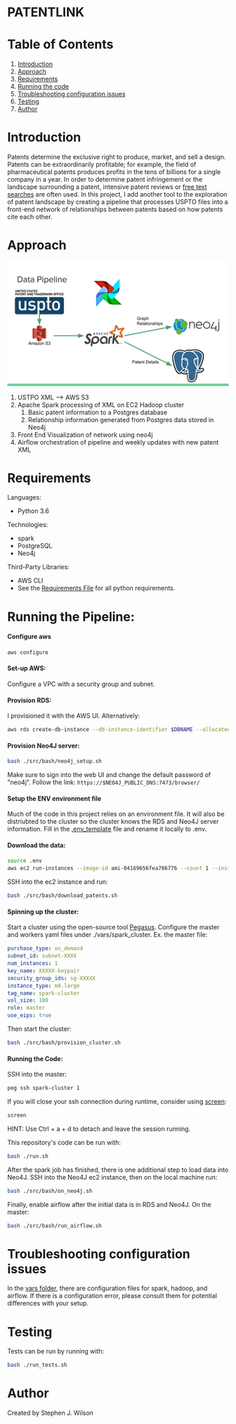 # PATENTLINK

# Table of Contents
1. [Introduction](README.md#introduction)
2. [Approach](README.md#approach)
3. [Requirements](README.md#requirements)
4. [Running the code](README.md#running-the-code)
5. [Troubleshooting configuration issues](README.MD#troubleshooting-configuration-issues)
6. [Testing](README.md#testing)
7. [Author](README.md#author)

# Introduction
Patents determine the exclusive right to produce, market, and sell a design. Patents
can be extraordinarily profitable; for example, the field of pharmaceutical 
patents produces profits in the tens of billions for a single company in a year. 
In order to determine patent infringement or the landscape surrounding a patent, intensive patent reviews or 
[free text searches](https://patents.google.com/) are often used.
In this project, I add another tool to the exploration of patent landscape by creating a pipeline
that processes USPTO files into a front-end network of relationships between patents based on how patents cite each 
other.

# Approach
![Pipeline:](pipeline.svg)
1. USTPO XML --> AWS S3
2. Apache Spark processing of XML on EC2 Hadoop cluster
    1. Basic patent information to a Postgres database
    2. Relationship information generated from Postgres data stored in Neo4j
3. Front End Visualization of network using neo4j
4. Airflow orchestration of pipeline and weekly updates with new patent XML


# Requirements
Languages:
* Python 3.6

Technologies:
* spark
* PostgreSQL
* Neo4j

Third-Party Libraries:
* AWS CLI
* See the [Requirements File](requirements.txt) for all python requirements.


# Running the Pipeline:
#### Configure aws
```bash
aws configure
```

#### Set-up AWS:
Configure a VPC with a security group and subnet.

#### Provision RDS:
I provisioned it with the AWS UI. Alternatively:
```bash
aws rds create-db-instance --db-instance-identifier $DBNAME --allocated-storage $STORAGE --db-instance-class $INSTANCE  --engine postgres --master-username $USERNAME --master-user-password $PASSWORD
```

#### Provision Neo4J server:
```bash
bash ./src/bash/neo4j_setup.sh
```
Make sure to sign into the web UI and change the default password of "neo4j".
Follow the link: 
```https://$NEO4J_PUBLIC_DNS:7473/browser/```

#### Setup the ENV environment file
Much of the code in this project relies on an environment file. It will also be distriubted to the
cluster so the cluster knows the RDS and Neo4J server information.
Fill in the [.env_template](.env_template) file and rename it locally to .env.

#### Download the data:
```bash
source .env
aws ec2 run-instances --image-id ami-04169656fea786776 --count 1 --instance-type t2.micro --key-name $KEYPAIR --security-group-ids $SECURITY_GROUP --subnet-id $SUBNET --query 'Instances[0].InstanceId'
```
SSH into the ec2 instance and run:
```bash
bash ./src/bash/download_patents.sh
```

#### Spinning up the cluster:
Start a cluster using the open-source tool [Pegasus](https://github.com/InsightDataScience/pegasus).
Configure the master and workers yaml files under ./vars/spark_cluster. Ex. the master file:
```yaml
purchase_type: on_demand
subnet_id: subnet-XXXX
num_instances: 1
key_name: XXXXX-keypair
security_group_ids: sg-XXXXX
instance_type: m4.large
tag_name: spark-cluster
vol_size: 100
role: master
use_eips: true
```
Then start the cluster:
```bash
bash ./src/bash/provision_cluster.sh
```

#### Running the Code:
SSH into the master:
```bash
peg ssh spark-cluster 1
```
 
If you will close your ssh connection during runtime, consider using [screen](https://ss64.com/bash/screen.html):
```bash
screen
```
HINT: Use Ctrl + a + d to detach and leave the session running.

This repository's code can be run with:
```bash
bash ./run.sh
```

After the spark job has finished, there is one additional step to load data into Neo4J.
SSH into the Neo4J ec2 instance, then on the local machine run:
```bash
bash ./src/bash/on_neo4j.sh
```

Finally, enable airflow after the initial data is in RDS and Neo4J. On the master:
```bash
bash ./src/bash/run_airflow.sh
```


# Troubleshooting configuration issues
In the [vars folder](./vars), there are configuration files for spark, hadoop, and airflow. If there is a configuration
error, please consult them for potential differences with your setup.

# Testing
  
Tests can be run by running with:
```bash
bash ./run_tests.sh
``` 

# Author
Created by Stephen J. Wilson